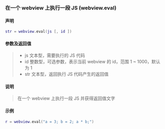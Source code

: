 ### 在一个 webview 上执行一段 JS (**webview\.eval**)


#### 声明
```lua
str = webview.eval(js [, id ])
```


#### 参数及返回值
> - js
        文本型，需要执行的 JS 代码
> - id
        整数型，可选参数，表示当前 webview 的 id，范围 1 ~ 1000，默认为 1
> - str
        文本型，返回执行 JS 代码产生的返回值


#### 说明
> 在一个 webview 上执行一段 JS 并获得返回值文字  


#### 示例  
```lua
r = webview.eval("a = 3; b = 2; a * b;")
```

